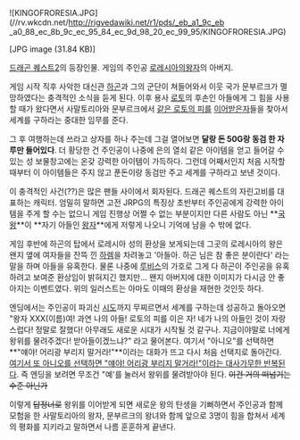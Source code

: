![KINGOFRORESIA.JPG](//rv.wkcdn.net/http://rigvedawiki.net/r1/pds/_eb_a1_9c_eb
_a0_88_ec_8b_9c_ec_95_84_ec_9d_98_20_ec_99_95/KINGOFRORESIA.JPG)

[JPG image (31.84 KB)]

[드래곤 퀘스트2](%EB%93%9C%EB%9E%98%EA%B3%A4%20%ED%80%98%EC%8A%A4%ED%8A%B82.md)의
등장인물. 게임의 주인공 [로레시아의왕자](%EB%A1%9C%EB%A0%88%EC%8B%9C%EC%95%84%EC%9D%98%20%EC%99%95%EC%9E%90.md)의
아버지.

게임 시작 직후 사악한 대신관 [하곤](%ED%95%98%EA%B3%A4.md)과 그의 군단이 쳐들어와서 이웃 국가 문부르크가
멸망하였다는 충격적인 소식을 듣게 된다. 이후 용사 [로토](%EB%A1%9C%ED%86%A0.md)의 후손인 아들에게 그 힘을 사용할
때가 왔다면서 사말토리아와 문부르크에서 [같은 로토의 피를](%EC%82%AC%EB%A7%90%ED%86%A0%EB%A6%AC%EC%95%84%EC%9D%98%20%EC%99%95%EC%9E%90.md) [이어받은자](%EB%AC%B8%EB%B6%80%EB%A5%B4%ED%81%AC%EC%9D%98%20%EC%99%95%EB%85%80.md)들을
찾아서 세계를 구하라는 중대한 임무를 준다.

그 후 여행하는데 쓰라고 상자를 하나 주는데 그걸 열어보면 **달랑 돈 50G랑 동검 한 자루만 들어있다**. 더 황당한 건 주인공이 나중에
은의 열쇠 같은 아이템을 얻고 들어갈 수 있는 성 보물창고에는 온갖 강력한 아이템이 가득하다. 그런데 어째서인지 처음 시작할때부터 이
아이템들은 주지 않고 푼돈이랑 동검만 주고 세계를 구하라고 보낸 것이다.

이 충격적인 사건(??)은 많은 팬들 사이에서 회자된다. 드래곤 퀘스트의 자린고비를 대표하는 캐릭터. 엄밀히 말하면 고전 JRPG의 특징상
초반부터 주인공에게 강력한 아이템을 주게 할 수는 없으니 게임 진행상 어쩔 수 없는 부분이지만 다른 사람도 아닌
**[국왕](%EA%B5%AD%EC%99%95.md)**이 **자기 아들인
[왕자](%EC%99%95%EC%9E%90.md)**에게 저렇게 나오니 기억에 남을 수 밖에 없다.

게임 후반에 하곤의 탑에서 로레시아 성의 환상을 보게되는데 그곳의 로레시아의 왕은 왠지 옆에 여자들을 잔뜩 낀
[하렘](%ED%95%98%EB%A0%98.md)을 차려놓고 '아들아. 하곤 님은 참 좋은 분이란다' 라는 말을 하며 아들을 유혹한다.
물론 나중에 [루비스](%EB%A3%A8%EB%B9%84%EC%8A%A4.md)의 가호로 그게 다 하곤이 주인공을 유혹하려고 보여준
환상임이 밝혀지긴 했지만... 왠지 아버지에 대한 이미지가 다시금 안 좋아지는 이벤트였다. 위의 일러스트는 아마도 이때의 환상을 재현한
것인듯 하다.

엔딩에서는 주인공이 파괴신 [시도](%EC%8B%9C%EB%8F%84.md)까지 무찌르면서 세계를 구하는데 성공하고 돌아오면 "왕자
XXX(이름)여! 과연 나의 아들! 로토의 피를 이은 자! 네가 나의 아들인 것이 자랑스럽다! 정말로 잘했다! 아무래도 새로운 시대가 시작될
것 같구나. 지금이야말로 너에게 왕위를 물려주겠다! 받아들이겠느냐?" 라고 물어본다. 여기서 "아니오"를 선택하면 **"얘야! 어리광 부리지
말거라!"**이라는 대화가 뜨고 다시 처음 선택지로 돌아간다. [여기서 또 아니오를 선택하면 "얘야! 어리광 부리지 말거라!"이라는 대사가무한 반복된다](%EB%A1%9C%EB%9D%BC.md). 즉 엔딩을 보려면 무조건 "예'를 눌러서 왕위를 물려받아야 된다.
<del>이건 거의 떠넘기는 수준 아닌가</del>

이렇게 <del>답정너로</del> 왕위를 이어받게 되면 새로운 왕의 탄생을 기뻐하면서 주인공과 함께 모험을 한 사말토리아의 왕자,
문부르크의 왕녀와 함께 앞으로 3명이 힘을 합쳐서 세계의 평화를 지키라고 말하면서 나름 훈훈하게 끝낸다.

